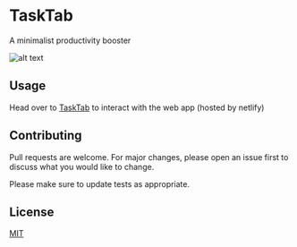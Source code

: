 # TaskTab

A minimalist productivity booster 

![alt text](https://imgur.com/a/obbe3Qu)


## Usage

Head over to [TaskTab](tasktab-beta.netliify.com) to interact with the web app (hosted by netlify)

## Contributing
Pull requests are welcome. For major changes, please open an issue first to discuss what you would like to change.

Please make sure to update tests as appropriate.

## License
[MIT](https://choosealicense.com/licenses/mit/)